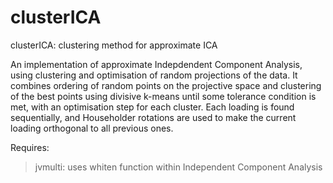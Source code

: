 # clusterICA
clusterICA: clustering method for approximate ICA

An implementation of approximate Indepdendent Component Analysis, using clustering and optimisation of random projections of the data. It combines ordering of random points on the projective space and clustering of the best points using divisive k-means until some tolerance condition is met, with an optimisation step for each cluster. Each loading is found sequentially, and Householder rotations are used to make the current loading orthogonal to all previous ones.

Requires:
> jvmulti: uses whiten function within Independent Component Analysis
